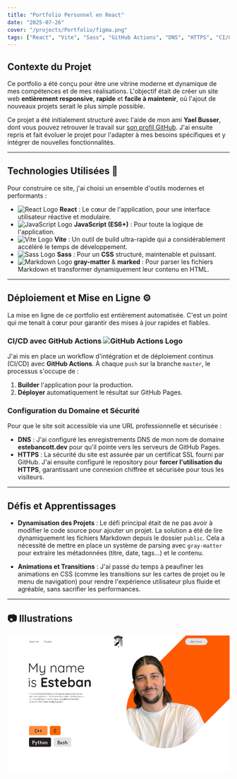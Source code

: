 ```yaml
---
title: "Portfolio Personnel en React"
date: "2025-07-26"
cover: "/projects/Portfolio/figma.png"
tags: ["React", "Vite", "Sass", "GitHub Actions", "DNS", "HTTPS", "CI/CD"]
---
```


## Contexte du Projet

Ce portfolio a été conçu pour être une vitrine moderne et dynamique de mes compétences et de mes réalisations. L'objectif était de créer un site web **entièrement responsive**, **rapide** et **facile à maintenir**, où l'ajout de nouveaux projets serait le plus simple possible.

Ce projet a été initialement structuré avec l'aide de mon ami **Yael Busser**, dont vous pouvez retrouver le travail sur [son profil GitHub](https://github.com/YaelBusser). J'ai ensuite repris et fait évoluer le projet pour l'adapter à mes besoins spécifiques et y intégrer de nouvelles fonctionnalités.

---

## Technologies Utilisées 🚀

Pour construire ce site, j'ai choisi un ensemble d'outils modernes et performants :

-   ![React Logo](https://upload.wikimedia.org/wikipedia/commons/a/a7/React-icon.svg#icon) **React** : Le cœur de l'application, pour une interface utilisateur réactive et modulaire.
-   ![JavaScript Logo](https://upload.wikimedia.org/wikipedia/commons/6/6a/JavaScript-logo.png#icon) **JavaScript (ES6+)** : Pour toute la logique de l'application.
-   ![Vite Logo](https://upload.wikimedia.org/wikipedia/commons/f/f1/Vitejs-logo.svg#icon) **Vite** : Un outil de build ultra-rapide qui a considérablement accéléré le temps de développement.
-   ![Sass Logo](https://upload.wikimedia.org/wikipedia/commons/9/96/Sass_Logo_Color.svg#icon) **Sass** : Pour un **CSS** structuré, maintenable et puissant.
-   ![Markdown Logo](https://upload.wikimedia.org/wikipedia/commons/4/48/Markdown-mark.svg#icon) **gray-matter** & **marked** : Pour parser les fichiers Markdown et transformer dynamiquement leur contenu en HTML.

---

## Déploiement et Mise en Ligne ⚙️

La mise en ligne de ce portfolio est entièrement automatisée. C'est un point qui me tenait à cœur pour garantir des mises à jour rapides et fiables.

### CI/CD avec GitHub Actions ![GitHub Actions Logo](https://github.githubassets.com/images/modules/site/features/actions-icon-actions.svg#icon)
J'ai mis en place un workflow d'intégration et de déploiement continus (CI/CD) avec **GitHub Actions**. À chaque `push` sur la branche `master`, le processus s'occupe de :
1.  **Builder** l'application pour la production.
2.  **Déployer** automatiquement le résultat sur GitHub Pages.

### Configuration du Domaine et Sécurité
Pour que le site soit accessible via une URL professionnelle et sécurisée :
-   **DNS** : J'ai configuré les enregistrements DNS de mon nom de domaine **estebancott.dev** pour qu'il pointe vers les serveurs de GitHub Pages.
-   **HTTPS** : La sécurité du site est assurée par un certificat SSL fourni par GitHub. J'ai ensuite configuré le repository pour **forcer l'utilisation du HTTPS**, garantissant une connexion chiffrée et sécurisée pour tous les visiteurs.

---

## Défis et Apprentissages

-   **Dynamisation des Projets** : Le défi principal était de ne pas avoir à modifier le code source pour ajouter un projet. La solution a été de lire dynamiquement les fichiers Markdown depuis le dossier `public`. Cela a nécessité de mettre en place un système de parsing avec `gray-matter` pour extraire les métadonnées (titre, date, tags...) et le contenu.

-   **Animations et Transitions** : J'ai passé du temps à peaufiner les animations en CSS (comme les transitions sur les cartes de projet ou le menu de navigation) pour rendre l'expérience utilisateur plus fluide et agréable, sans sacrifier les performances.

---

## 📷 Illustrations

![Maquette Figma du portfolio](/projects/Portfolio/figma.png "Maquette initiale sur Figma")